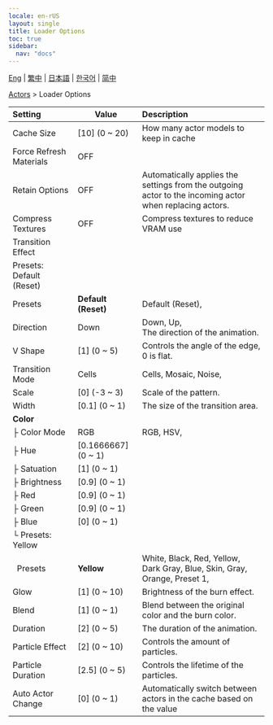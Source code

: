 ```yaml
---
locale: en-rUS
layout: single
title: Loader Options
toc: true
sidebar:
  nav: "docs"
---
```

[Eng](/dancexr/menu/2025.4/actors/loader_options) | [繁中](/tw/dancexr/menu/2025.4/actors/loader_options) | [日本語](/jp/dancexr/menu/2025.4/actors/loader_options) | [한국어](/kr/dancexr/menu/2025.4/actors/loader_options) | [简中](/zh/dancexr/menu/2025.4/actors/loader_options)

[Actors](../menu#Actors) > Loader Options



| Setting | Value | Description |
| :--- | --- | :--- |
| Cache Size | [10] (0 ~ 20) | How many actor models to keep in cache
| Force Refresh Materials | OFF | 
| Retain Options | OFF | Automatically applies the settings from the outgoing actor to the incoming actor when replacing actors.
| Compress Textures | OFF | Compress textures to reduce VRAM use
| Transition Effect || 
| Presets: Default (Reset) || 
| Presets | **Default (Reset)** | Default (Reset),  |
| Direction | Down | Down, Up, <br/>The direction of the animation.
| V Shape | [1] (0 ~ 5) | Controls the angle of the edge, 0 is flat.
| Transition Mode | Cells | Cells, Mosaic, Noise, 
| Scale | [0] (-3 ~ 3) | Scale of the pattern.
| Width | [0.1] (0 ~ 1) | The size of the transition area.
| **Color** | | 
| ├&nbsp;Color Mode | RGB | RGB, HSV, 
| ├&nbsp;Hue | [0.1666667] (0 ~ 1) | 
| ├&nbsp;Satuation | [1] (0 ~ 1) | 
| ├&nbsp;Brightness | [0.9] (0 ~ 1) | 
| ├&nbsp;Red | [0.9] (0 ~ 1) | 
| ├&nbsp;Green | [0.9] (0 ~ 1) | 
| ├&nbsp;Blue | [0] (0 ~ 1) | 
| └&nbsp;Presets: Yellow || 
| &nbsp;&nbsp;Presets | **Yellow** | White, Black, Red, Yellow, Dark Gray, Blue, Skin, Gray, Orange, Preset 1,  |
| Glow | [1] (0 ~ 10) | Brightness of the burn effect.
| Blend | [1] (0 ~ 1) | Blend between the original color and the burn color. 
| Duration | [2] (0 ~ 5) | The duration of the animation.
| Particle Effect | [2] (0 ~ 10) | Controls the amount of particles.
| Particle Duration | [2.5] (0 ~ 5) | Controls the lifetime of the particles.
| Auto Actor Change | [0] (0 ~ 1) | Automatically switch between actors in the cache based on the value
